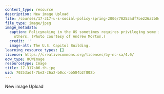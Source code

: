 ```yaml
---
content_type: resource
description: New image Upload
file: /courses/17-317-u-s-social-policy-spring-2006/70253adf7be226a2b0ccbb584b2f802b_17-317s06-th.jpg
file_type: image/jpeg
image_metadata:
  caption: Policymaking in the US sometimes requires privileging some interests over
    others. (Photo courtesy of Andrew Morton.)
  credit: ''
  image-alt: The U.S. Capitol Building.
learning_resource_types: []
license: https://creativecommons.org/licenses/by-nc-sa/4.0/
ocw_type: OCWImage
resourcetype: Image
title: 17-317s06-th.jpg
uid: 70253adf-7be2-26a2-b0cc-bb584b2f802b
---
```

New image Upload